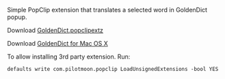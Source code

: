 Simple PopClip extension that translates a selected word in GoldenDict popup.

Download [GoldenDict.popclipextz](https://github.com/ww7/Popclip-Extension-GoldenDict/releases)

Download [GoldenDict for Mac OS X](https://github.com/goldendict/goldendict/wiki/Early-Access-Builds-for-Mac-OS-X)

To allow installing 3rd party extension. Run:
```
defaults write com.pilotmoon.popclip LoadUnsignedExtensions -bool YES
```

